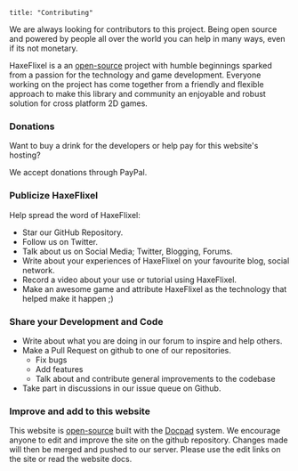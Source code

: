 ```
title: "Contributing"
```

We are always looking for contributors to this project. Being open source and powered by people all over the world you can help in many ways, even if its not monetary.

HaxeFlixel is a an [open-source](http://en.wikipedia.org/wiki/Open-source_software) project with humble beginnings sparked from a passion for the technology and game development. Everyone working on the project has come together from a friendly and flexible approach to make this library and community an enjoyable and robust solution for cross platform 2D games.

### Donations

Want to buy a drink for the developers or help pay for this website's hosting?

We accept donations through PayPal.


### Publicize HaxeFlixel

Help spread the word of HaxeFlixel:

- Star our GitHub Repository.
- Follow us on Twitter.
- Talk about us on Social Media; Twitter, Blogging, Forums.
- Write about your experiences of HaxeFlixel on your favourite blog, social network.
- Record a video about your use or tutorial using HaxeFlixel.
- Make an awesome game and attribute HaxeFlixel as the technology that helped make it happen ;)

### Share your Development and Code

- Write about what you are doing in our forum to inspire and help others.
- Make a Pull Request on github to one of our repositories.
	- Fix bugs
	- Add features
	- Talk about and contribute general improvements to the codebase
- Take part in discussions in our issue queue on Github.

### Improve and add to this website

This website is [open-source](http://en.wikipedia.org/wiki/Open-source_software) built with the [Docpad](https://github.com/bevry/docpad) system. We encourage anyone to edit and improve the site on the github repository. Changes made will then be merged and pushed to our server. Please use the edit links on the site or read the website docs.
